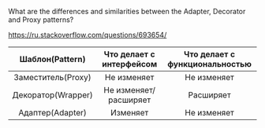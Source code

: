 What are the differences and similarities between the Adapter, Decorator and Proxy patterns?

https://ru.stackoverflow.com/questions/693654/

|  Шаблон(Pattern)   | Что делает с интерфейсом | Что делает с функциональностью |
|:------------------:|:------------------------:|:------------------------------:|
| Заместитель(Proxy) |Не изменяет|          Не изменяет           |
| Декоратор(Wrapper) |  Не изменяет/расширяет   |           Расширяет            |
|  Адаптер(Adapter)  |         Изменяет         |          Не изменяет           |
